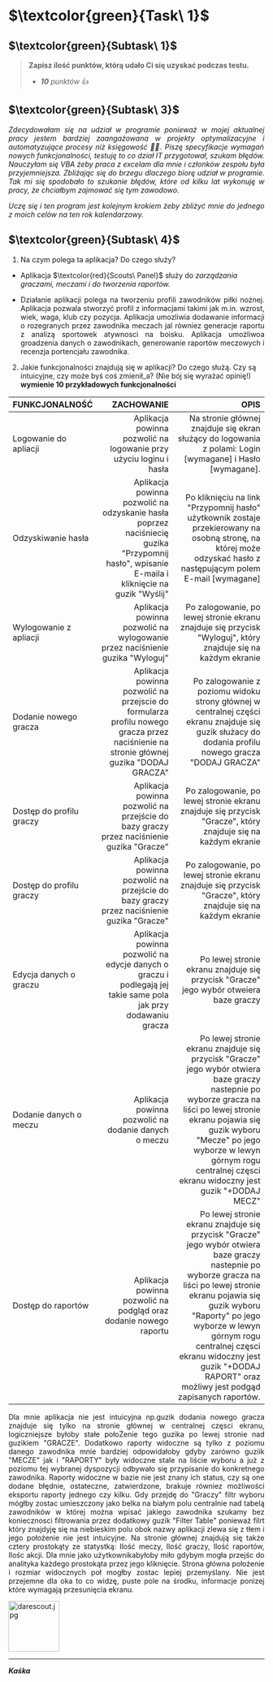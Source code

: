 # $\textcolor{green}{Task\ 1}$

## $\textcolor{green}{Subtask\ 1}$
> __Zapisz ilość punktów, którą udało Ci się uzyskać podczas testu.__
> * _**10** punktów_ :+1:
  
## $\textcolor{green}{Subtask\ 3}$

_<p align="justify">Zdecydowałam się na udział w programie ponieważ w mojej aktualnej pracy jestem bardziej zaangażowana w projekty optymalizacyjne i automatyzujące procesy niż księgowość :woman_office_worker:. Piszę specyfikacje wymagań nowych funkcjonalności, testuję to co dział IT przygotował, szukam błędów. Nauczyłam się VBA żeby praca z excelam dla mnie i członków zespołu była przyjemniejsza. Zbliżając się do brzegu dlaczego biorę udział w programie. Tak mi się spodobało to szukanie błędów, które od kilku lat wykonuję w pracy, że chciałbym zajmować się tym zawodowo.</p>_

_<p align="justify">Uczę się i ten program jest kolejnym krokiem żeby zbliżyć mnie do jednego z moich celów na ten rok kalendarzowy.</p>_
  
  
## $\textcolor{green}{Subtask\ 4}$

1. Na czym polega ta aplikacja? Do czego służy?
  * Aplikacja $\textcolor{red}{Scouts\ Panel}$ służy do _zarządzania graczami, meczami i do tworzenia raportów._
  * <p align="justify">Działanie aplikacji polega na tworzeniu profili zawodników piłki nożnej. Aplikacja pozwala stworzyć profil z informacjami takimi jak m.in. wzrost, wiek, waga, klub czy pozycja. Aplikacja umozliwia dodawanie informacji o rozegranych przez zawodnika meczach jal równiez generacje raportu z analizą sportowek atywnosci na boisku. Aplikacja umożliwoa groadzenia danych o zawodnikach, generowanie raportów meczowych i recenzja portencjału zawodnika.</P>
  
2. Jakie funkcjonalności znajdują się w aplikacji? Do czego służą. Czy są intuicyjne, czy może byś coś zmienił_a? (Nie bój się wyrażać opinię!)
__wymienie 10 przykładowych funkcjonalności__

| FUNKCJONALNOŚĆ | ZACHOWANIE  |OPIS|
|----------------|------------:|------------:|
| Logowanie do apliacji          | Aplikacja powinna pozwolić na logowanie przy użyciu  loginu i hasła       |Na stronie głównej znajduje się ekran służący do logowania z polami: Login [wymagane] i Hasło [wymagane].|
| Odzyskiwanie hasła          |Aplikacja powinna pozwolić na odzyskanie hasła poprzez naciśniecię guzika "Przypomnij hasło", wpisanie E-maila i kliknięcie na guzik "Wyślij"         |Po kliknięciu na link "Przypomnij hasło" użytkownik zostaje przekierowany na osobną stronę, na której może odzyskać hasło z następującym polem E-mail [wymagane] |
|Wylogowanie z apliacji     | Aplikacja powinna pozwolić na wylogowanie przez naciśnienie guzika "Wyloguj"    |Po zalogowanie, po lewej stronie ekranu znajduje się przycisk "Wyloguj", który znajduje się na każdym ekranie|
|Dodanie nowego gracza    | Aplikacja powinna pozwolić na przejscie do formularza profilu nowego gracza przez naciśnienie na stronie głównej guzika "DODAJ GRACZA"    |Po zalogowanie z poziomu widoku strony głównej w centralnej części ekranu znajduje się guzik służacy do dodania profilu nowego gracza "DODAJ GRACZA"|
|Dostęp do profilu graczy    | Aplikacja powinna pozwolić na przejście do bazy graczy przez naciśnienie guzika "Gracze"    |Po zalogowanie, po lewej stronie ekranu znajduje się przycisk "Gracze", który znajduje się na każdym ekranie|
|Dostęp do profilu graczy    | Aplikacja powinna pozwolić na przejście do bazy graczy przez naciśnienie guzika "Gracze"    |Po zalogowanie, po lewej stronie ekranu znajduje się przycisk "Gracze", który znajduje się na każdym ekranie|
|Edycja danych o graczu  | Aplikacja powinna pozwolić na edycje danych o graczu i podlegają jej takie same pola jak przy dodawaniu gracza  |  Po lewej stronie ekranu znajduje się przycisk "Gracze" jego wybór otweiera baze graczy|
|Dodanie danych o meczu | Aplikacja powinna pozwolić na dodanie danych o meczu  |  Po lewej stronie ekranu znajduje się przycisk "Gracze" jego wybór otwiera baze graczy nastepnie po wyborze gracza na liści po lewej stronie ekranu pojawia się guzik wyboru "Mecze" po jego wyborze w lewyn górnym rogu centralnej częsci ekranu widoczny jest guzik "+DODAJ MECZ" |
|Dostęp do raportów | Aplikacja powinna pozwolić na podgląd oraz dodanie nowego raportu  |  Po lewej stronie ekranu znajduje się przycisk "Gracze" jego wybór otwiera baze graczy nastepnie po wyborze gracza na liści po lewej stronie ekranu pojawia się guzik wyboru "Raporty" po jego wyborze w lewyn górnym rogu centralnej częsci ekranu widoczny jest guzik "+DODAJ RAPORT" oraz możliwy jest podgąd zapisanych raportów. |

<p align="justify">Dla mnie aplikacja nie jest intuicyjna np.guzik dodania nowego gracza znajduje się tylko na stronie głównej w centralnej częsci ekranu, logiczniejsze byłoby stałe połoŻenie tego guzika po lewej stronie nad guzikiem "GRACZE". Dodatkowo raporty widoczne są tylko z poziomu danego zawodnika mnie bardziej odpowidałoby gdyby zarówno guziik "MECZE" jak i "RAPORTY" były widoczne stale na liście wyboru a już z poziomu tej wybranej dyspozycji odbywało się przypisanie do konkretnego zawodnika. Raporty widoczne w bazie nie jest znany ich status, czy są one dodane błędnie, ostateczne, zatwierdzone, brakuje równiez możliwości eksportu raporty jednego czy kilku. Gdy przejdę do "Graczy" filtr wyboru mógłby zostac umieszczony jako belka na białym polu centralnie nad tabelą zawodników w której można wpisać jakiego zawodnika szukamy bez koniecznosci filtrowania przez dodatkowy guzik "Filter Table" ponieważ filrt który znajdyję się na niebieskim polu obok nazwy aplikacji zlewa się z tłem i jego położenie nie jest intuicyjne. Na stronie głównej znajdują się także cztery prostokąty ze statystką: Ilość meczy, Ilość graczy, Ilość raportów, Ilośc akcji. Dla mnie jako użytkownikabyłoby miło gdybym mogła przejśc do analityka każdego prostokąta przez jego kliknięcie. Strona główna położenie i rozmiar widocznych poł mogłby zostac lepiej przemyślany. Nie jest przejemne dla oka to co widzę, puste pole na środku, informacje ponizej które wymagają przesunięcia ekranu.</p>
<img src="C:\Users\ASUS\Desktop\darescout.jpg" alt="darescout.jpg" style="height: 100px; width:100px;"/>




***
***Kaśka***
